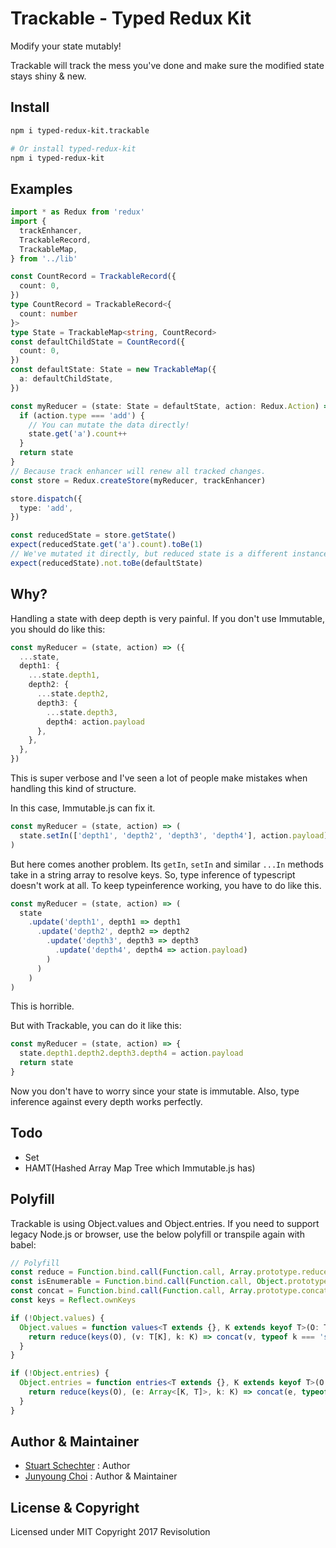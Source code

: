 # Trackable - Typed Redux Kit

Modify your state mutably!

Trackable will track the mess you've done and make sure the modified state stays shiny & new.

## Install

```sh
npm i typed-redux-kit.trackable

# Or install typed-redux-kit
npm i typed-redux-kit
```

## Examples

```ts
import * as Redux from 'redux'
import {
  trackEnhancer,
  TrackableRecord,
  TrackableMap,
} from '../lib'

const CountRecord = TrackableRecord({
  count: 0,
})
type CountRecord = TrackableRecord<{
  count: number
}>
type State = TrackableMap<string, CountRecord>
const defaultChildState = CountRecord({
  count: 0,
})
const defaultState: State = new TrackableMap({
  a: defaultChildState,
})

const myReducer = (state: State = defaultState, action: Redux.Action) => {
  if (action.type === 'add') {
    // You can mutate the data directly!
    state.get('a').count++
  }
  return state
}
// Because track enhancer will renew all tracked changes.
const store = Redux.createStore(myReducer, trackEnhancer)

store.dispatch({
  type: 'add',
})

const reducedState = store.getState()
expect(reducedState.get('a').count).toBe(1)
// We've mutated it directly, but reduced state is a different instance!
expect(reducedState).not.toBe(defaultState)
```

## Why?

Handling a state with deep depth is very painful. If you don't use Immutable, you should do like this:

```ts
const myReducer = (state, action) => ({
  ...state,
  depth1: {
    ...state.depth1,
    depth2: {
      ...state.depth2,
      depth3: {
        ...state.depth3,
        depth4: action.payload
      },
    },
  },
})
```

This is super verbose and I've seen a lot of people make mistakes when handling this kind of structure.

In this case, Immutable.js can fix it.

```ts
const myReducer = (state, action) => (
  state.setIn(['depth1', 'depth2', 'depth3', 'depth4'], action.payload)
)
```

But here comes another problem. Its `getIn`, `setIn` and similar `...In` methods take in a string array to resolve keys. So, type inference of typescript doesn't work at all. To keep typeinference working, you have to do like this.

```ts
const myReducer = (state, action) => (
  state
    .update('depth1', depth1 => depth1
      .update('depth2', depth2 => depth2
        .update('depth3', depth3 => depth3
          .update('depth4', depth4 => action.payload)
        )
      )
    )
)
```

This is horrible.

But with Trackable, you can do it like this:

```ts
const myReducer = (state, action) => {
  state.depth1.depth2.depth3.depth4 = action.payload
  return state
}
```

Now you don't have to worry since your state is immutable. Also, type inference against every depth works perfectly.

## Todo

- Set
- HAMT(Hashed Array Map Tree which Immutable.js has)

## Polyfill

Trackable is using Object.values and Object.entries. If you need to support legacy Node.js or browser, use the below polyfill or transpile again with babel:

```ts
// Polyfill
const reduce = Function.bind.call(Function.call, Array.prototype.reduce)
const isEnumerable = Function.bind.call(Function.call, Object.prototype.propertyIsEnumerable)
const concat = Function.bind.call(Function.call, Array.prototype.concat)
const keys = Reflect.ownKeys

if (!Object.values) {
  Object.values = function values<T extends {}, K extends keyof T>(O: T) {
    return reduce(keys(O), (v: T[K], k: K) => concat(v, typeof k === 'string' && isEnumerable(O, k) ? [O[k]] : []), [])
  }
}

if (!Object.entries) {
  Object.entries = function entries<T extends {}, K extends keyof T>(O: T) {
    return reduce(keys(O), (e: Array<[K, T]>, k: K) => concat(e, typeof k === 'string' && isEnumerable(O, k) ? [[k, O[k]]] : []), [])
  }
}
```

## Author & Maintainer

- [Stuart Schechter](https://github.com/UppaJung) : Author
- [Junyoung Choi](https://github.com/rokt33r) : Author & Maintainer

## License & Copyright

Licensed under MIT
Copyright 2017 Revisolution
